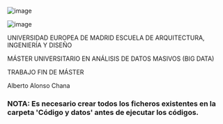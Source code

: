 ![image](https://user-images.githubusercontent.com/73856292/192157965-0849e466-4a8a-4fa8-b27b-d943a7d0b255.png)

![image](https://user-images.githubusercontent.com/73856292/192157842-a4047f0a-65c0-4bd0-b152-da4ebd44bd0e.png)
 
UNIVERSIDAD EUROPEA DE MADRID
ESCUELA DE ARQUITECTURA, INGENIERÍA Y DISEÑO

MÁSTER UNIVERSITARIO EN 
ANÁLISIS DE DATOS MASIVOS (BIG DATA)

TRABAJO FIN DE MÁSTER 

Alberto Alonso Chana

### NOTA: Es necesario crear todos los ficheros existentes en la carpeta 'Código y datos' antes de ejecutar los códigos.
